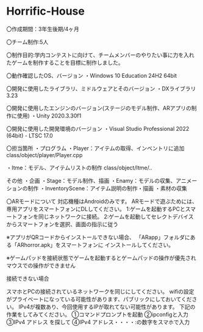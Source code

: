 # Horrific-House
〇作成期間：3年生後期/4ヶ月

〇チーム制作:5人

〇制作目的:学内コンテストに向けて、チームメンバーのやりたい事に力を入れたゲームを制作することを目標に制作しました。

〇動作確認したOS、バージョン
  ・Windows 10 Education 24H2 64bit

〇開発に使用したライブラリ、ミドルウェアとそのバージョン
  ・DXライブラリ 3.23
  
〇開発に使用したエンジンのバージョン(ステージのモデル制作、ARアプリの制作に使用)
  ・Unity 2020.3.30f1
  
〇開発に使用した開発環境のバージョン
  ・Visual Studio Professional 2022 (64bit) - LTSC 17.0

〇担当箇所
・プログラム
・Player：アイテムの取得、インベントリに追加
	class/object/player/Player.cpp
	
・Itme：モデル、アイテムリストの制作
	class/object/Itme/..
	
その他
・企画
・Stage：モデル制作、描画
・Enamy：モデルの収集、アニメーションの制作
・InventoryScene：アイテム説明の制作・描画
・素材の収集

〇ARモードについて
対応機種はAndroidのみです。
ARモードで遊ぶためには、専用アプリをスマートフォンにDLしてください。
1:ゲームを起動するPCとスマートフォンを同じネットワークに接続。
2:ゲームを起動してセレクトデバイスからスマートフォンを選択、画面の指示に従う

※アプリがQRコードからインストールできない場合、
  「ARapp」フォルダにある「ARhorror.apk」をスマートフォンに
   インストールしてください。
  
※ゲームパッドを接続状態でゲームを起動するとゲームパッドの操作が優先され
  マウスでの操作ができません
  
接続できない場合

スマホとPCの接続されているネットワークを同じにしてください。
wifiの設定がプライベートになっている可能性があります、パブリックにしておいてください。
IPv4が複数あり、今回使用するIPが取れてない可能性があります。
下記の作業をしてみてください。
①コマンドプロンプトを起動
②ipconfigと入力
③IPv4 アドレス を探して
④IPv4 アドレス・・・・:の数字をスマホで入力
